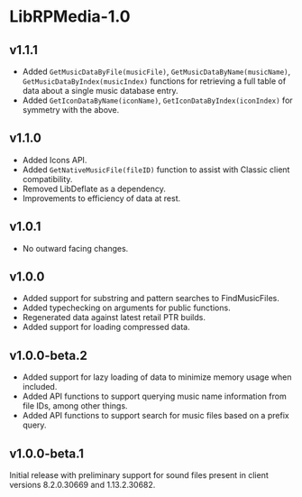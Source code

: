 # LibRPMedia-1.0

## v1.1.1

 * Added `GetMusicDataByFile(musicFile)`, `GetMusicDataByName(musicName)`, `GetMusicDataByIndex(musicIndex)` functions for retrieving a full table of data about a single music database entry.
 * Added `GetIconDataByName(iconName)`, `GetIconDataByIndex(iconIndex)` for symmetry with the above.

## v1.1.0

 * Added Icons API.
 * Added `GetNativeMusicFile(fileID)` function to assist with Classic client compatibility.
 * Removed LibDeflate as a dependency.
 * Improvements to efficiency of data at rest.

## v1.0.1

 * No outward facing changes.

## v1.0.0

 * Added support for substring and pattern searches to FindMusicFiles.
 * Added typechecking on arguments for public functions.
 * Regenerated data against latest retail PTR builds.
 * Added support for loading compressed data.

## v1.0.0-beta.2

 * Added support for lazy loading of data to minimize memory usage when included.
 * Added API functions to support querying music name information from file IDs, among other things.
 * Added API functions to support search for music files based on a prefix query.

## v1.0.0-beta.1

Initial release with preliminary support for sound files present in client versions 8.2.0.30669 and 1.13.2.30682.
